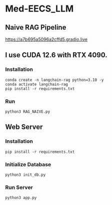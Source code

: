 # Med-EECS_LLM

## Naive RAG Pipeline
https://a7b695a5096a2cffd5.gradio.live
## I use CUDA 12.6 with RTX 4090.
### Installation
```
conda create -n langchain-rag python=3.10 -y
conda activate langchain-rag
pip install -r requirements.txt
```
### Run
```
python3 RAG_NAIVE.py
```

## Web Server
### Installation
```
pip install -r requirements.txt
```
### Initialize Database
```
python3 init_db.py
```
### Run Server
```
python3 app.py
```
